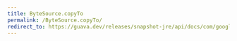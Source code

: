 ```yaml
---
title: ByteSource.copyTo
permalink: /ByteSource.copyTo/
redirect_to: https://guava.dev/releases/snapshot-jre/api/docs/com/google/common/io/ByteSource.html#copyTo-java.io.OutputStream-
---
```

